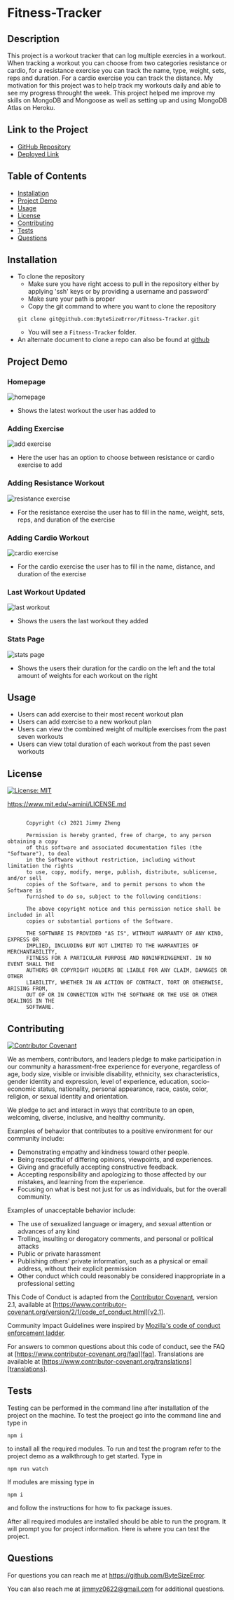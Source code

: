 # Fitness-Tracker

## Description

This project is a workout tracker that can log multiple exercies in a workout. When tracking a workout you can choose from two categories resistance or cardio, for a resistance exercise you can track the name, type, weight, sets, reps and duration. For a cardio exercise you can track the distance. My motivation for this project was to help track my workouts daily and able to see my progress throught the week. This project helped me improve my skills on MongoDB and Mongoose as well as setting up and using MongoDB Atlas on Heroku.

## Link to the Project

-   [GitHub Repository][github-repo]
-   [Deployed Link][deployed-link]

## Table of Contents

-   [Installation](#installation)
-   [Project Demo](#project-demo)
-   [Usage](#usage)
-   [License](#license)
-   [Contributing](#contributing)
-   [Tests](#tests)
-   [Questions](#questions)

## Installation

-   To clone the repository
    -   Make sure you have right access to pull in the repository either by applying 'ssh' keys or by providing a username and password'
    -   Make sure your path is proper
    -   Copy the git command to where you want to clone the repository
    ```
    git clone git@github.com:ByteSizeError/Fitness-Tracker.git
    ```
    -   You will see a `Fitness-Tracker` folder.
-   An alternate document to clone a repo can also be found at [github][github-link]

## Project Demo

### Homepage

![homepage][01-homepage]

-   Shows the latest workout the user has added to

### Adding Exercise

![add exercise][02-add-exercise]

-   Here the user has an option to choose between resistance or cardio exercise to add

### Adding Resistance Workout

![resistance exercise][03-add-resistance]

-   For the resistance exercise the user has to fill in the name, weight, sets, reps, and duration of the exercise

### Adding Cardio Workout

![cardio exercise][04-add-cardio]

-   For the cardio exercise the user has to fill in the name, distance, and duration of the exercise

### Last Workout Updated

![last workout][05-last-workout]

-   Shows the users the last workout they added

### Stats Page

![stats page][06-stats-page]

-   Shows the users their duration for the cardio on the left and the total amount of weights for each workout on the right

## Usage

-   Users can add exercise to their most recent workout plan
-   Users can add exercise to a new workout plan
-   Users can view the combined weight of multiple exercises from the past seven workouts
-   Users can view total duration of each workout from the past seven workouts

## License

[![License: MIT](https://img.shields.io/badge/License-MIT-yellow.svg)](https://opensource.org/licenses/MIT)

https://www.mit.edu/~amini/LICENSE.md

```MIT License

      Copyright (c) 2021 Jimmy Zheng

      Permission is hereby granted, free of charge, to any person obtaining a copy
      of this software and associated documentation files (the "Software"), to deal
      in the Software without restriction, including without limitation the rights
      to use, copy, modify, merge, publish, distribute, sublicense, and/or sell
      copies of the Software, and to permit persons to whom the Software is
      furnished to do so, subject to the following conditions:

      The above copyright notice and this permission notice shall be included in all
      copies or substantial portions of the Software.

      THE SOFTWARE IS PROVIDED "AS IS", WITHOUT WARRANTY OF ANY KIND, EXPRESS OR
      IMPLIED, INCLUDING BUT NOT LIMITED TO THE WARRANTIES OF MERCHANTABILITY,
      FITNESS FOR A PARTICULAR PURPOSE AND NONINFRINGEMENT. IN NO EVENT SHALL THE
      AUTHORS OR COPYRIGHT HOLDERS BE LIABLE FOR ANY CLAIM, DAMAGES OR OTHER
      LIABILITY, WHETHER IN AN ACTION OF CONTRACT, TORT OR OTHERWISE, ARISING FROM,
      OUT OF OR IN CONNECTION WITH THE SOFTWARE OR THE USE OR OTHER DEALINGS IN THE
      SOFTWARE.
```

## Contributing

[![Contributor Covenant](https://img.shields.io/badge/Contributor%20Covenant-2.1-4baaaa.svg)](code_of_conduct.md)

We as members, contributors, and leaders pledge to make participation in our
community a harassment-free experience for everyone, regardless of age, body
size, visible or invisible disability, ethnicity, sex characteristics, gender
identity and expression, level of experience, education, socio-economic status,
nationality, personal appearance, race, caste, color, religion, or sexual identity
and orientation.

We pledge to act and interact in ways that contribute to an open, welcoming,
diverse, inclusive, and healthy community.

Examples of behavior that contributes to a positive environment for our
community include:

-   Demonstrating empathy and kindness toward other people.
-   Being respectful of differing opinions, viewpoints, and experiences.
-   Giving and gracefully accepting constructive feedback.
-   Accepting responsibility and apologizing to those affected by our mistakes, and learning from the experience.
-   Focusing on what is best not just for us as individuals, but for the overall community.

Examples of unacceptable behavior include:

-   The use of sexualized language or imagery, and sexual attention or advances of any kind
-   Trolling, insulting or derogatory comments, and personal or political attacks
-   Public or private harassment
-   Publishing others' private information, such as a physical or email address, without their explicit permission
-   Other conduct which could reasonably be considered inappropriate in a professional setting

This Code of Conduct is adapted from the [Contributor Covenant][homepage],
version 2.1, available at
[https://www.contributor-covenant.org/version/2/1/code_of_conduct.html][v2.1].

Community Impact Guidelines were inspired by
[Mozilla's code of conduct enforcement ladder][mozilla coc].

For answers to common questions about this code of conduct, see the FAQ at
[https://www.contributor-covenant.org/faq][faq]. Translations are available
at [https://www.contributor-covenant.org/translations][translations].

## Tests

Testing can be performed in the command line after installation of the project on the machine. To test the proeject go into the command line and type in

```
npm i
```

to install all the required modules.
To run and test the program refer to the project demo as a walkthrough to get started.
Type in

```
npm run watch
```

If modules are missing type in

```
npm i
```

and follow the instructions for how to fix package issues.

After all required modules are installed should be able to run the program. It will prompt you for project information. Here is where you can test the project.

## Questions

For questions you can reach me at https://github.com/ByteSizeError.

You can also reach me at jimmyz0622@gmail.com for additional questions.

[01-homepage]: https://github.com/ByteSizeError/Fitness-Tracker/blob/c31708ad4331fe5d3153258d1e78673dec3eba2b/assets/images/01-homepage.png
[02-add-exercise]: https://github.com/ByteSizeError/Fitness-Tracker/blob/c31708ad4331fe5d3153258d1e78673dec3eba2b/assets/images/02-add-exercise.png
[03-add-resistance]: https://github.com/ByteSizeError/Fitness-Tracker/blob/c31708ad4331fe5d3153258d1e78673dec3eba2b/assets/images/03-add-resistance.png
[04-add-cardio]: https://github.com/ByteSizeError/Fitness-Tracker/blob/c31708ad4331fe5d3153258d1e78673dec3eba2b/assets/images/04-add-cardio.png
[05-last-workout]: https://github.com/ByteSizeError/Fitness-Tracker/blob/c31708ad4331fe5d3153258d1e78673dec3eba2b/assets/images/05-last-workout.png
[06-stats-page]: https://github.com/ByteSizeError/Fitness-Tracker/blob/c31708ad4331fe5d3153258d1e78673dec3eba2b/assets/images/06-stats-page.png
[deployed-link]: https://still-tundra-24344.herokuapp.com/
[faq]: https://www.contributor-covenant.org/faq
[github-link]: https://docs.github.com/en/github/creating-cloning-and-archiving-repositories/cloning-a-repository-from-github/cloning-a-repository
[github-repo]: https://github.com/ByteSizeError/Fitness-Tracker
[homepage]: https://www.contributor-covenant.org
[mozilla coc]: https://github.com/mozilla/diversity
[translations]: https://www.contributor-covenant.org/translations
[v2.1]: https://www.contributor-covenant.org/version/2/1/code_of_conduct.html
